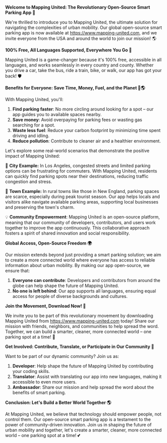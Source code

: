 **Welcome to Mapping United: The Revolutionary Open-Source Smart Parking App 🚀**

We're thrilled to introduce you to Mapping United, the ultimate solution for navigating the complexities of urban mobility. Our global open-source smart parking app is now available at https://www.mapping-united.com, and we invite everyone from the USA and around the world to join our mission! 🌎

**100% Free, All Languages Supported, Everywhere You Go 💚**

Mapping United is a game-changer because it's 100% free, accessible in all languages, and works seamlessly in every country and county. Whether you drive a car, take the bus, ride a train, bike, or walk, our app has got your back! 🛡️

**Benefits for Everyone: Save Time, Money, Fuel, and the Planet 💸🌎**

With Mapping United, you'll:

1. **Find parking faster**: No more circling around looking for a spot – our app guides you to available spaces nearby.
2. **Save money**: Avoid overpaying for parking fees or wasting gas searching for a spot.
3. **Waste less fuel**: Reduce your carbon footprint by minimizing time spent driving and idling.
4. **Reduce pollution**: Contribute to cleaner air and a healthier environment.

Let's explore some real-world scenarios that demonstrate the positive impact of Mapping United:

🌆 **City Example:** In Los Angeles, congested streets and limited parking options can be frustrating for commuters. With Mapping United, residents can quickly find parking spots near their destinations, reducing traffic congestion and stress.

🚂 **Town Example:** In rural towns like those in New England, parking spaces are scarce, especially during peak tourist season. Our app helps locals and visitors alike navigate available parking areas, supporting local businesses and preserving the town's charm.

💡 **Community Empowerment**: Mapping United is an open-source platform, meaning that our community of developers, contributors, and users work together to improve the app continuously. This collaborative approach fosters a spirit of shared innovation and social responsibility.

**Global Access, Open-Source Freedom 🌍**

Our mission extends beyond just providing a smart parking solution; we aim to create a more connected world where everyone has access to reliable information about urban mobility. By making our app open-source, we ensure that:

1. **Everyone can contribute**: Developers and contributors from around the globe can help shape the future of Mapping United.
2. **No one is left behind**: Our app supports all languages, ensuring equal access for people of diverse backgrounds and cultures.

**Join the Movement, Download Now! 📲**

We invite you to be part of this revolutionary movement by downloading Mapping United from https://www.mapping-united.com today! Share our mission with friends, neighbors, and communities to help spread the word. Together, we can build a smarter, cleaner, more connected world – one parking spot at a time! 🌟

**Get Involved: Contribute, Translate, or Participate in Our Community 🤝**

Want to be part of our dynamic community? Join us as:

1. **Developer**: Help shape the future of Mapping United by contributing your coding skills.
2. **Translator**: Assist with translating our app into new languages, making it accessible to even more users.
3. **Ambassador**: Share our mission and help spread the word about the benefits of smart parking.

**Conclusion: Let's Build a Better World Together 🌎**

At Mapping United, we believe that technology should empower people, not control them. Our open-source smart parking app is a testament to the power of community-driven innovation. Join us in shaping the future of urban mobility and together, let's create a smarter, cleaner, more connected world – one parking spot at a time! 💕